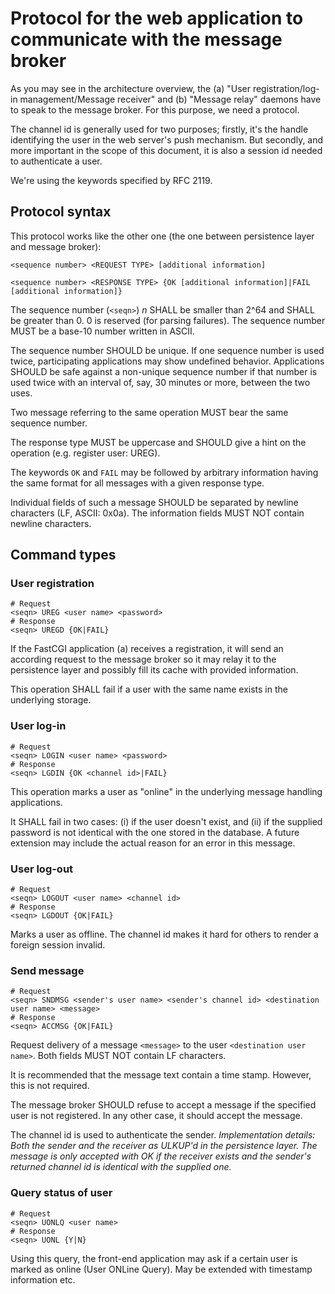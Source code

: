 # Protocol for the web application to communicate with the message broker

As you may see in the architecture overview, the (a) "User registration/log-in management/Message receiver"
and (b) "Message relay" daemons have to speak to the message broker. For this purpose, we need a protocol.

The channel id is generally used for two purposes; firstly, it's the handle identifying the user in the web
server's push mechanism. But secondly, and more important in the scope of this document, it is also a session
id needed to authenticate a user.

We're using the keywords specified by RFC 2119.

## Protocol syntax

This protocol works like the other one (the one between persistence layer and message broker):

    <sequence number> <REQUEST TYPE> [additional information]

    <sequence number> <RESPONSE TYPE> {OK [additional information]|FAIL [additional information]}

The sequence number (`<seqn>`) *n* SHALL be smaller than 2^64 and SHALL be greater than 0. 0 is reserved (for parsing failures).
The sequence number MUST be a base-10 number written in ASCII.

The sequence number SHOULD be unique. If one sequence number is used twice, participating applications may show
undefined behavior. Applications SHOULD be safe against a non-unique sequence number if that number is used
twice with an interval of, say, 30 minutes or more, between the two uses.

Two message referring to the same operation MUST bear the same sequence number.

The response type MUST be uppercase and SHOULD give a hint on the operation (e.g. register user: UREG).

The keywords `OK` and `FAIL` may be followed by arbitrary information having the same format for all messages with
a given response type.

Individual fields of such a message SHOULD be separated by newline characters (LF, ASCII: 0x0a). The information
fields MUST NOT contain newline characters.

## Command types
### User registration

    # Request
    <seqn> UREG <user name> <password>
    # Response
    <seqn> UREGD {OK|FAIL}

If the FastCGI application (a) receives a registration, it will send an according request to the message broker so
it may relay it to the persistence layer and possibly fill its cache with provided information.

This operation SHALL fail if a user with the same name exists in the underlying storage.

### User log-in

    # Request
    <seqn> LOGIN <user name> <password>
    # Response
    <seqn> LGDIN {OK <channel id>|FAIL}

This operation marks a user as "online" in the underlying message handling applications.

It SHALL fail in two cases: (i) if the user doesn't exist, and (ii) if the supplied password is not identical with the one stored
in the database. A future extension may include the actual reason for an error in this message.

### User log-out

    # Request
    <seqn> LOGOUT <user name> <channel id>
    # Response
    <seqn> LGDOUT {OK|FAIL}

Marks a user as offline. The channel id makes it hard for others to render a foreign session invalid.

### Send message

    # Request
    <seqn> SNDMSG <sender's user name> <sender's channel id> <destination user name> <message>
    # Response
    <seqn> ACCMSG {OK|FAIL}

Request delivery of a message `<message>` to the user `<destination user name>`. Both fields MUST NOT contain LF characters.

It is recommended that the message text contain a time stamp. However, this is not required.

The message broker SHOULD refuse to accept a message if the specified user is not registered. In any other case, it should accept
the message.

The channel id is used to authenticate the sender. *Implementation details: Both the sender and the receiver as ULKUP'd in the
persistence layer. The message is only accepted with OK if the receiver exists and the sender's returned channel id is identical
with the supplied one.*

### Query status of user

    # Request
    <seqn> UONLQ <user name>
    # Response
    <seqn> UONL {Y|N}

Using this query, the front-end application may ask if a certain user is marked as online (User ONLine Query). May be extended with
timestamp information etc.

